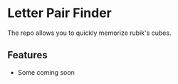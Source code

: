 # Letter Pair Finder

The repo allows you to quickly memorize rubik's cubes.

## Features

- Some coming soon